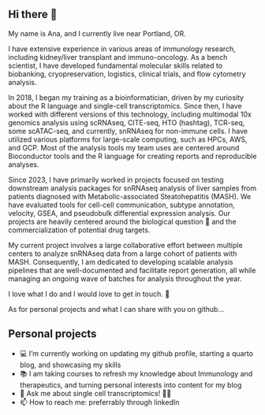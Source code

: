 ## Hi there 👋

My name is Ana, and I currently live near Portland, OR.

I have extensive experience in various areas of immunology research, including kidney/liver transplant and immuno-oncology. As a bench scientist, I have developed fundamental molecular skills related to biobanking, cryopreservation, logistics, clinical trials, and flow cytometry analysis.

In 2018, I began my training as a bioinformatician, driven by my curiosity about the R language and single-cell transcriptomics. Since then, I have worked with different versions of this technology, including multimodal 10x genomics analysis using scRNAseq, CITE-seq, HTO (hashtag), TCR-seq, some scATAC-seq, and currently, snRNAseq for non-immune cells. I have utilized various platforms for large-scale computing, such as HPCs, AWS, and GCP. Most of the analysis tools my team uses are centered around Bioconductor tools and the R language for creating reports and reproducible analyses. 

Since 2023, I have primarily worked in projects focused on testing downstream analysis packages for snRNAseq analysis of liver samples from patients diagnosed with Metabolic-associated Steatohepatitis (MASH). We have evaluated tools for cell-cell communication, subtype annotation, velocity, GSEA, and pseudobulk differential expression analysis. Our projects are heavily centered around the biological question 🧬 and the commercialization of potential drug targets.

My current project involves a large collaborative effort between multiple centers to analyze snRNAseq data from a large cohort of patients with MASH. Consequently, I am dedicated to developing scalable analysis pipelines that are well-documented and facilitate report generation, all while managing an ongoing wave of batches for analysis throughout the year.

I love what I do and I would love to get in touch. 🤝

As for personal projects and what I can share with you on github...


## Personal projects

- 💻 I’m currently working on updating my github profile, starting a quarto blog, and showcasing my skills
- 📚 I am taking courses to refresh my knowledge about Immunology and therapeutics, and turning personal interests into content for my blog 
- 💬 Ask me about single cell transcriptomics! 👩‍🔬
- 📫 How to reach me: preferrably through linkedIn

